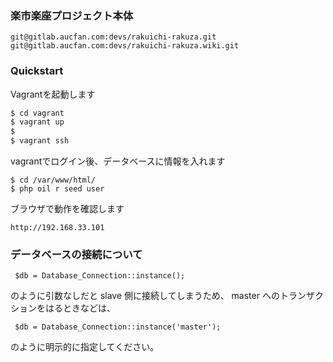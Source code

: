 
### 楽市楽座プロジェクト本体

```
git@gitlab.aucfan.com:devs/rakuichi-rakuza.git
git@gitlab.aucfan.com:devs/rakuichi-rakuza.wiki.git
```

### Quickstart

Vagrantを起動します
```sh
$ cd vagrant
$ vagrant up
$
$ vagrant ssh
```

vagrantでログイン後、データベースに情報を入れます
```
$ cd /var/www/html/
$ php oil r seed user
```

ブラウザで動作を確認します
```
http://192.168.33.101
```

### データベースの接続について

```
 $db = Database_Connection::instance();
```

のように引数なしだと slave 側に接続してしまうため、
master へのトランザクションをはるときなどは、

```
 $db = Database_Connection::instance('master');
```

のように明示的に指定してください。